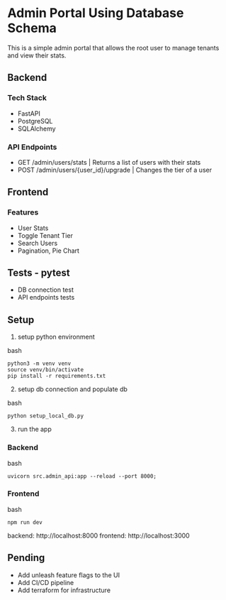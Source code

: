 # Admin Portal Using Database Schema

This is a simple admin portal that allows the root user to manage tenants and view their stats.

## Backend

### Tech Stack
- FastAPI
- PostgreSQL
- SQLAlchemy

### API Endpoints
- GET /admin/users/stats | Returns a list of users with their stats
- POST /admin/users/{user_id}/upgrade | Changes the tier of a user

## Frontend

### Features
- User Stats
- Toggle Tenant Tier
- Search Users
- Pagination, Pie Chart

## Tests - pytest

- DB connection test
- API endpoints tests 

## Setup 

1. setup python environment

bash
```
python3 -m venv venv
source venv/bin/activate
pip install -r requirements.txt
```

2. setup db connection and populate db

bash
```
python setup_local_db.py
```

3. run the app

### Backend
bash 
```
uvicorn src.admin_api:app --reload --port 8000;      
```

### Frontend
bash 
```
npm run dev
```

backend: http://localhost:8000
frontend: http://localhost:3000


## Pending

- Add unleash feature flags to the UI
- Add CI/CD pipeline
- Add terraform for infrastructure

